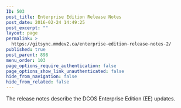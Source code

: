 ```yaml
---
ID: 503
post_title: Enterprise Edition Release Notes
post_date: 2016-02-24 14:49:25
post_excerpt: ""
layout: page
permalink: >
  https://gitsync.mmdev2.ca/enterprise-edition-release-notes-2/
published: true
post_parent: 898
menu_order: 103
page_options_require_authentication: false
page_options_show_link_unauthenticated: false
hide_from_navigation: false
hide_from_related: false
---
```

The release notes describe the DCOS Enterprise Edition (EE) updates.